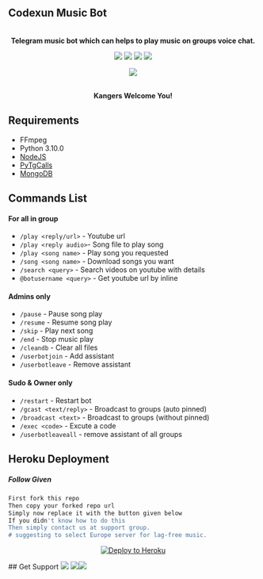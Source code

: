 
<h2 align="centre">Codexun Music Bot</h2>

<p align="center">
    <br><b>Telegram music bot which can helps to play music on groups voice chat.</b><br>
</p>

<p align="center">
    <a href="https://www.python.org/" alt="made-with-python"> <img src="https://img.shields.io/badge/Made%20with-Python-black.svg?style=flat-square&logo=python&logoColor=blue&color=red" /></a>
    <a href="https://github.com/PavanMagar/CodexunMusicBot"> <img src="https://img.shields.io/github/forks/PavanMagar/CodexunMusicBot?color=red&logo=github&logoColor=blue&style=flat-square" /></a>
    <a href="https://github.com/PavanMagar/CodexunMusicBot"> <img src="https://img.shields.io/github/repo-size/PavanMagar/CodexunMusicBot?color=red&logo=github&logoColor=blue&style=flat-square" /></a>    
    <a href="https://github.com/PavanMagar/CodexunMusicBot"> <img src="https://img.shields.io/github/stars/PavanMagar/CodexunMusicBot?color=red&logo=github&logoColor=blue&style=flat-square" /></a>
</p>
<p align="center"><a href="https://t.me/codexun"><img src="https://telegra.ph/file/5a49680de5759f290ad8d.jpg"></a></p>
<p align="center">

<p align="center">
    <br><b>Kangers Welcome You!</b><br>
</p>


<h3>

## Requirements

- FFmpeg
- Python 3.10.0
- [NodeJS](https://nodesource.com/)
- [PyTgCalls](https://github.com/pytgcalls/pytgcalls)
- [MongoDB](https://cloud.mongodb.com/)


## Commands List

#### For all in group
- `/play <reply/url>` - Youtube url
- `/play <reply audio>`- Song file to play song
- `/play <song name>` - Play song you requested
- `/song <song name>` - Download songs you want
- `/search <query>` - Search videos on youtube with details
- `@botusername <query>` - Get youtube url by inline

#### Admins only
- `/pause` - Pause song play
- `/resume` - Resume song play
- `/skip` - Play next song
- `/end` - Stop music play
- `/cleandb` - Clear all files
- `/userbotjoin` - Add assistant
- `/userbotleave` - Remove assistant

#### Sudo & Owner only
- `/restart` - Restart bot
- `/gcast <text/reply>` - Broadcast to groups (auto pinned)
- `/broadcast <text>` - Broadcast to groups (without pinned)
- `/exec <code>` - Excute a code
- `/userbotleaveall` - remove assistant of all groups

## Heroku Deployment

##### Follow Given
```sh
First fork this repo
Then copy your forked repo url
Simply now replace it with the button given below
If you didn't know how to do this
Then simply contact us at support group.
# suggesting to select Europe server for lag-free music.
```
<p align="center"><a href="https://heroku.com/deploy"><img src="https://www.herokucdn.com/deploy/button.svg" alt="Deploy to Heroku" target="_blank"/></a></p>
## Get Support
<a href="https://t.me/TeamCodexun"><img src="https://img.shields.io/badge/Join-Group%20Support-blue.svg?style=for-the-badge&logo=Telegram"></a> <a href="https://t.me/codexun"><img src="https://img.shields.io/badge/Join-Updates%20Channel-blue.svg?style=for-the-badge&logo=Telegram"></a><a href="https://t.me/PavanMagar"><img src="https://img.shields.io/badge/Contact-Contact%20Owner-blue.svg?style=for-the-badge&logo=Telegram"></a>
